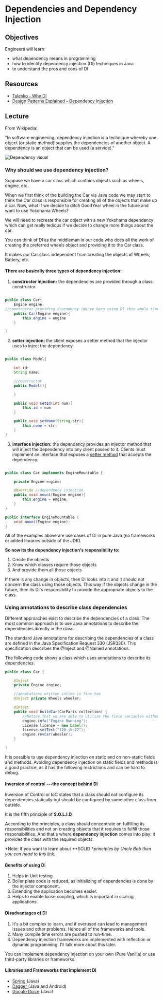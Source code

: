 # Dependencies and Dependency Injection

## Objectives
Engineers will learn: 
- what dependency means in programming
- how to identify dependency injection (DI) techniques in Java
- to understand the pros and cons of DI

## Resources 

-  [Tulesko - Why DI](https://www.martinfowler.com/articles/injection.html)
- [Design Patterns Explained – Dependency Injection](https://stackify.com/dependency-injection/)

## Lecture

From Wikipedia: 

"In software engineering, dependency injection is a technique whereby one object (or static method) supplies the dependencies of another object. A dependency is an object that can be used (a service)."

![Dependency visual](https://cdn-media-1.freecodecamp.org/images/1*0P-1JhnUaZeobDUAajIbhA.jpeg)

### Why should we use dependency injection?

Suppose we have a car class which contains objects such as wheels, engine, etc.

When we first think of the building the Car via Java code we may start to think the Car class is responsible for creating all of the objects that make up a car. Now, what if we decide to ditch GoodYear wheel in the future and want to use Yokohama Wheels?

We will need to recreate the car object with a new Yokohama dependency which can get really tedious if we decide to change more things about the car. 

You can think of DI as the middleman in our code who does all the work of creating the preferred wheels object and providing it to the Car class.

It makes our Car class independent from creating the objects of Wheels, Battery, etc.

#### There are basically three types of dependency injection:

1.  **constructor injection:** the dependencies are provided through a class constructor.

```java

public class Car{
    Engine engine;
//constructor providing dependency (We've been using DI this whole time!!)
    public Car(Engine engine){
        this.engine = engine
    }

}


```


2.  **setter injection:** the client exposes a setter method that the injector uses to inject the dependency.

```java

public class Model{

    int id;
    String name;

    //constructor
    public Model(){

    }

    public void setId(int num){
        this.id = num
    }

    public void setName(String str){
        this.name = str;
    }
}

```

3.  **interface injection:** the dependency provides an injector method that will inject the dependency into any client passed to it. Clients must implement an interface that exposes a [setter method](https://en.wikipedia.org/wiki/Setter_method) that accepts the dependency.

```java

public class Car implements EngineMountable {

    private Engine engine;

    @Override //dependency injection
    public void mount(Engine engine){
        this.engine = engine;
    }
}

public interface EngineMountable {
    void mount(Engine engine);
}

```

All of the examples above are use cases of DI in pure Java (no frameworks or added libraries outside of the JDK).

**So now its the dependency injection's responsibility to:**

1.  Create the objects
2.  Know which classes require those objects
3.  And provide them all those objects

If there is any change in objects, then DI looks into it and it should not concern the class using those objects. This way if the objects change in the future, then its DI's responsibility to provide the appropriate objects to the class.


### Using annotations to describe class dependencies

Different approaches exist to describe the dependencies of a class. The most common approach is to use Java annotations to describe the dependencies directly in the class.

The standard Java annotations for describing the dependencies of a class are defined in the Java Specification Request 330 (JSR330). This specification describes the @Inject and @Named annotations.

The following code shows a class which uses annotations to describe its dependencies.

```java
public class Car {

    @Inject 
    private Engine engine;

    //annotations written inline is fine too
    @Inject private Wheels wheeler;

    @Inject
    public void buildCar(CarParts collection) {
        //Notice that we are able to utilize the field variables without initializing either because of the annotation
        engine.info("Engine Running");
        License license = new Label();
        license.setText("120-jk-22");
        engine.revCar(wheeler);
    }

}

```

It is possible to use dependency injection on static and on non-static fields and methods. Avoiding dependency injection on static fields and methods is a good practice, as it has the following restrictions and can be hard to debug.

#### Inversion of control ---the concept behind DI

Inversion of Control or IoC states that a class should not configure its dependencies statically but should be configured by some other class from outside.

It is the fifth principle of **S.O.L.I.D** 

According to the principles, a class should concentrate on fulfilling its responsibilities and not on creating objects that it requires to fulfill those responsibilities. And that's where **dependency injection** comes into play: it provides the class with the required objects.

*Note: If you want to learn about **SOLID **principles by Uncle Bob then you can head to this [link](https://scotch.io/bar-talk/s-o-l-i-d-the-first-five-principles-of-object-oriented-design#toc-single-responsibility-principle).*

#### Benefits of using DI

1.  Helps in Unit testing.
2.  Boiler plate code is reduced, as initializing of dependencies is done by the injector component.
3.  Extending the application becomes easier.
4.  Helps to enable loose coupling, which is important in scaling applications.

#### Disadvantages of DI

1.  It's a bit complex to learn, and if overused can lead to management issues and other problems. Hence all of the frameworks and tools.
2.  Many compile time errors are pushed to run-time.
3.  Dependency injection frameworks are implemented with reflection or dynamic programming. I'll talk more about this later.

You can implement dependency injection on your own (Pure Vanilla) or use third-party libraries or frameworks.

#### **Libraries and Frameworks that implement DI**

-   [Spring ](https://www.tutorialspoint.com/spring/spring_dependency_injection.htm)(Java)
-   [Dagger ](http://square.github.io/dagger/)(Java and Android)
-   [Google Guice](https://github.com/google/guice) (Java)
